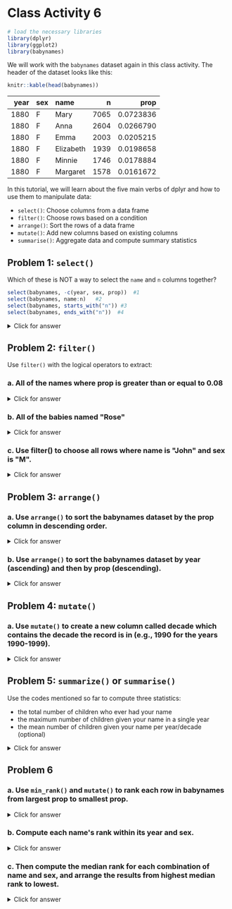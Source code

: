 # Class Activity 6


```r
# load the necessary libraries
library(dplyr)
library(ggplot2)
library(babynames)
```


We will work with the `babynames` dataset again in this class activity. The header of the dataset looks like this:


```r
knitr::kable(head(babynames))
```



| year|sex |name      |    n|      prop|
|----:|:---|:---------|----:|---------:|
| 1880|F   |Mary      | 7065| 0.0723836|
| 1880|F   |Anna      | 2604| 0.0266790|
| 1880|F   |Emma      | 2003| 0.0205215|
| 1880|F   |Elizabeth | 1939| 0.0198658|
| 1880|F   |Minnie    | 1746| 0.0178884|
| 1880|F   |Margaret  | 1578| 0.0161672|

In this tutorial, we will learn about the five main verbs of dplyr and how to use them to manipulate data:

- `select()`: Choose columns from a data frame
- `filter()`: Choose rows based on a condition
- `arrange()`: Sort the rows of a data frame
- `mutate()`: Add new columns based on existing columns
- `summarise()`: Aggregate data and compute summary statistics

## Problem 1: `select()`

Which of these is NOT a way to select the `name` and `n` columns together?


```r
select(babynames, -c(year, sex, prop))  #1
select(babynames, name:n)   #2
select(babynames, starts_with("n")) #3
select(babynames, ends_with("n"))  #4
```

<details>
<summary class="answer">Click for answer</summary>

*Answer:* 4 is not the way to select the `name` and `n` columns together

</details>


## Problem 2: `filter()`

Use `filter()` with the logical operators to extract:

### a. All of the names where prop is greater than or equal to 0.08

<details>
<summary class="answer">Click for answer</summary>


```r
filter(babynames, prop >= 0.08)
```

```
# A tibble: 3 × 5
   year sex   name        n   prop
  <dbl> <chr> <chr>   <int>  <dbl>
1  1880 M     John     9655 0.0815
2  1880 M     William  9532 0.0805
3  1881 M     John     8769 0.0810
```

```r
# alternate
babynames %>% filter(prop >= 0.08)
```

```
# A tibble: 3 × 5
   year sex   name        n   prop
  <dbl> <chr> <chr>   <int>  <dbl>
1  1880 M     John     9655 0.0815
2  1880 M     William  9532 0.0805
3  1881 M     John     8769 0.0810
```

</details>


### b. All of the babies named "Rose"

<details>
<summary class="answer">Click for answer</summary>


```r
babynames %>% filter(name == "Rose")
```

```
# A tibble: 247 × 5
    year sex   name      n      prop
   <dbl> <chr> <chr> <int>     <dbl>
 1  1880 F     Rose    700 0.00717  
 2  1880 M     Rose      7 0.0000591
 3  1881 F     Rose    734 0.00743  
 4  1882 F     Rose    886 0.00766  
 5  1883 F     Rose    877 0.00730  
 6  1883 M     Rose      5 0.0000445
 7  1884 F     Rose   1060 0.00770  
 8  1884 M     Rose      5 0.0000407
 9  1885 F     Rose   1164 0.00820  
10  1885 M     Rose      9 0.0000776
# … with 237 more rows
```

</details>


### c. Use filter() to choose all rows where name is "John" and sex is "M".

<details>
<summary class="answer">Click for answer</summary>


```r
babynames %>% filter(name == "John", sex == "M")
```

```
# A tibble: 138 × 5
    year sex   name      n   prop
   <dbl> <chr> <chr> <int>  <dbl>
 1  1880 M     John   9655 0.0815
 2  1881 M     John   8769 0.0810
 3  1882 M     John   9557 0.0783
 4  1883 M     John   8894 0.0791
 5  1884 M     John   9388 0.0765
 6  1885 M     John   8756 0.0755
 7  1886 M     John   9026 0.0758
 8  1887 M     John   8110 0.0742
 9  1888 M     John   9247 0.0712
10  1889 M     John   8548 0.0718
# … with 128 more rows
```


</details>

## Problem 3: `arrange()`

### a. Use `arrange()` to sort the babynames dataset by the prop column in descending order.

<details>
<summary class="answer">Click for answer</summary>


```r
babynames %>% arrange(desc(prop))
```

```
# A tibble: 1,924,665 × 5
    year sex   name        n   prop
   <dbl> <chr> <chr>   <int>  <dbl>
 1  1880 M     John     9655 0.0815
 2  1881 M     John     8769 0.0810
 3  1880 M     William  9532 0.0805
 4  1883 M     John     8894 0.0791
 5  1881 M     William  8524 0.0787
 6  1882 M     John     9557 0.0783
 7  1884 M     John     9388 0.0765
 8  1882 M     William  9298 0.0762
 9  1886 M     John     9026 0.0758
10  1885 M     John     8756 0.0755
# … with 1,924,655 more rows
```

</details>


### b. Use `arrange()` to sort the babynames dataset by year (ascending) and then by prop (descending).

<details>
<summary class="answer">Click for answer</summary>


```r
babynames %>% arrange(year, desc(prop))
```

```
# A tibble: 1,924,665 × 5
    year sex   name        n   prop
   <dbl> <chr> <chr>   <int>  <dbl>
 1  1880 M     John     9655 0.0815
 2  1880 M     William  9532 0.0805
 3  1880 F     Mary     7065 0.0724
 4  1880 M     James    5927 0.0501
 5  1880 M     Charles  5348 0.0452
 6  1880 M     George   5126 0.0433
 7  1880 M     Frank    3242 0.0274
 8  1880 F     Anna     2604 0.0267
 9  1880 M     Joseph   2632 0.0222
10  1880 M     Thomas   2534 0.0214
# … with 1,924,655 more rows
```


</details>


## Problem 4: `mutate()`

### a. Use `mutate()` to create a new column called decade which contains the decade the record is in (e.g., 1990 for the years 1990-1999).


<details>
<summary class="answer">Click for answer</summary>


```r
babynames %>% mutate(decade = (year %/% 10) * 10)
```

```
# A tibble: 1,924,665 × 6
    year sex   name          n   prop decade
   <dbl> <chr> <chr>     <int>  <dbl>  <dbl>
 1  1880 F     Mary       7065 0.0724   1880
 2  1880 F     Anna       2604 0.0267   1880
 3  1880 F     Emma       2003 0.0205   1880
 4  1880 F     Elizabeth  1939 0.0199   1880
 5  1880 F     Minnie     1746 0.0179   1880
 6  1880 F     Margaret   1578 0.0162   1880
 7  1880 F     Ida        1472 0.0151   1880
 8  1880 F     Alice      1414 0.0145   1880
 9  1880 F     Bertha     1320 0.0135   1880
10  1880 F     Sarah      1288 0.0132   1880
# … with 1,924,655 more rows
```


</details>


## Problem 5: `summarize()` or `summarise()`

Use the codes mentioned so far to compute three statistics:

- the total number of children who ever had your name
- the maximum number of children given your name in a single year
- the mean number of children given your name per year/decade (optional)


<details>
<summary class="answer">Click for answer</summary>


```r
babynames %>% 
  filter(name == "Dee", sex == "M")
```

```
# A tibble: 136 × 5
    year sex   name      n     prop
   <dbl> <chr> <chr> <int>    <dbl>
 1  1880 M     Dee      20 0.000169
 2  1881 M     Dee      32 0.000296
 3  1882 M     Dee      23 0.000188
 4  1883 M     Dee      22 0.000196
 5  1884 M     Dee      27 0.000220
 6  1885 M     Dee      28 0.000241
 7  1886 M     Dee      26 0.000218
 8  1887 M     Dee      39 0.000357
 9  1888 M     Dee      35 0.000269
10  1889 M     Dee      24 0.000202
# … with 126 more rows
```

```r
babynames %>% 
  filter(name == "Dee", sex == "M") %>% 
  summarise(max_number = max(n))
```

```
# A tibble: 1 × 1
  max_number
       <int>
1        125
```

```r
babynames %>% 
  filter(name == "Dee", sex == "M") %>% 
  mutate(decade = (year %/% 10) * 10) %>% 
  group_by(decade) %>%
  summarise(total = sum(n),
            max = max(n), 
            mean = mean(n))
```

```
# A tibble: 14 × 4
   decade total   max   mean
    <dbl> <int> <int>  <dbl>
 1   1880   276    39  27.6 
 2   1890   271    43  27.1 
 3   1900   302    38  30.2 
 4   1910   818   125  81.8 
 5   1920  1090   125 109   
 6   1930  1010   118 101   
 7   1940   967   120  96.7 
 8   1950   957   118  95.7 
 9   1960   683   102  68.3 
10   1970   380    57  38   
11   1980   217    30  21.7 
12   1990   130    17  13   
13   2000    87    13   9.67
14   2010    52    12   7.43
```

</details>




## Problem 6

### a. Use `min_rank()` and `mutate()` to rank each row in babynames from largest prop to smallest prop.


<details>
<summary class="answer">Click for answer</summary>


```r
babynames %>% mutate(rank = min_rank(desc(prop))) %>% arrange(rank)
```

```
# A tibble: 1,924,665 × 6
    year sex   name        n   prop  rank
   <dbl> <chr> <chr>   <int>  <dbl> <int>
 1  1880 M     John     9655 0.0815     1
 2  1881 M     John     8769 0.0810     2
 3  1880 M     William  9532 0.0805     3
 4  1883 M     John     8894 0.0791     4
 5  1881 M     William  8524 0.0787     5
 6  1882 M     John     9557 0.0783     6
 7  1884 M     John     9388 0.0765     7
 8  1882 M     William  9298 0.0762     8
 9  1886 M     John     9026 0.0758     9
10  1885 M     John     8756 0.0755    10
# … with 1,924,655 more rows
```

</details>


### b. Compute each name's rank within its year and sex.


<details>
<summary class="answer">Click for answer</summary>


```r
babynames %>% group_by(year, sex) %>% mutate(rank = min_rank(desc(prop)))
```

```
# A tibble: 1,924,665 × 6
# Groups:   year, sex [276]
    year sex   name          n   prop  rank
   <dbl> <chr> <chr>     <int>  <dbl> <int>
 1  1880 F     Mary       7065 0.0724     1
 2  1880 F     Anna       2604 0.0267     2
 3  1880 F     Emma       2003 0.0205     3
 4  1880 F     Elizabeth  1939 0.0199     4
 5  1880 F     Minnie     1746 0.0179     5
 6  1880 F     Margaret   1578 0.0162     6
 7  1880 F     Ida        1472 0.0151     7
 8  1880 F     Alice      1414 0.0145     8
 9  1880 F     Bertha     1320 0.0135     9
10  1880 F     Sarah      1288 0.0132    10
# … with 1,924,655 more rows
```

</details>


### c. Then compute the median rank for each combination of name and sex, and arrange the results from highest median rank to lowest.

<details>
<summary class="answer">Click for answer</summary>


```r
babynames %>% 
  group_by(year, sex) %>% 
  mutate(rank = min_rank(desc(prop))) %>%
  group_by(name, sex) %>%
  summarize(score = median(rank)) %>%
  arrange(score) 
```

```
# A tibble: 107,973 × 3
# Groups:   name [97,310]
   name      sex   score
   <chr>     <chr> <dbl>
 1 Mary      F       1  
 2 James     M       3  
 3 John      M       3  
 4 William   M       4  
 5 Robert    M       6  
 6 Michael   M       7.5
 7 Charles   M       9  
 8 Elizabeth F      10  
 9 Joseph    M      10  
10 Thomas    M      11  
# … with 107,963 more rows
```


</details>
